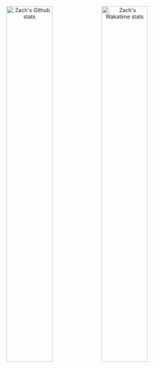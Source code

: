 <p align="center">
  <img
    width="49%"
    alt="Zach's Github stats"
    src="https://github-readme-stats.vercel.app/api?username=zachstence&count_private=true&show_icons=true&theme=dark&custom_title=GitHub%20Stats"
  />
  <img
    width="49%"
    alt="Zach's Wakatime stats"
    src="https://github-readme-stats.vercel.app/api/wakatime?username=zachstence&theme=dark&layout=compact&langs_count=6&custom_title=Wakatime%20Stats%20(This%20Week)"
  />
</p>
